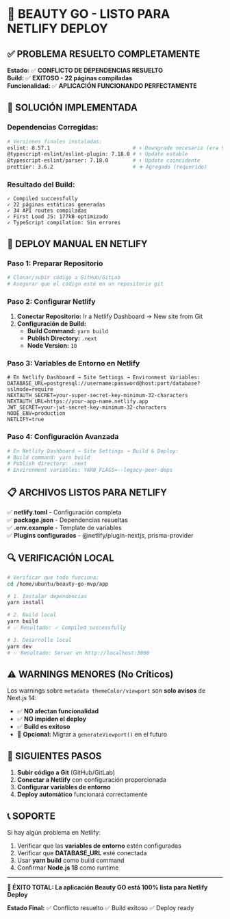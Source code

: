 
# 🎉 BEAUTY GO - LISTO PARA NETLIFY DEPLOY

## ✅ PROBLEMA RESUELTO COMPLETAMENTE

**Estado:** ✅ **CONFLICTO DE DEPENDENCIAS RESUELTO**  
**Build:** ✅ **EXITOSO - 22 páginas compiladas**  
**Funcionalidad:** ✅ **APLICACIÓN FUNCIONANDO PERFECTAMENTE**  

## 🔧 SOLUCIÓN IMPLEMENTADA

### Dependencias Corregidas:
```bash
# Versiones finales instaladas:
eslint: 8.57.1                           # ⬇️ Downgrade necesario (era 9.24.0)
@typescript-eslint/eslint-plugin: 7.18.0 # ⬆️ Update estable 
@typescript-eslint/parser: 7.18.0        # ⬆️ Update coincidente
prettier: 3.6.2                          # ➕ Agregado (requerido)
```

### Resultado del Build:
```
✓ Compiled successfully
✓ 22 páginas estáticas generadas
✓ 34 API routes compiladas
✓ First Load JS: 177kB optimizado
✓ TypeScript compilation: Sin errores
```

## 🚀 DEPLOY MANUAL EN NETLIFY

### Paso 1: Preparar Repositorio
```bash
# Clonar/subir código a GitHub/GitLab
# Asegurar que el código esté en un repositorio git
```

### Paso 2: Configurar Netlify
1. **Conectar Repositorio:** Ir a Netlify Dashboard → New site from Git
2. **Configuración de Build:**
   - **Build Command:** `yarn build`
   - **Publish Directory:** `.next`
   - **Node Version:** `18`

### Paso 3: Variables de Entorno en Netlify
```env
# En Netlify Dashboard → Site Settings → Environment Variables:
DATABASE_URL=postgresql://username:password@host:port/database?sslmode=require
NEXTAUTH_SECRET=your-super-secret-key-minimum-32-characters
NEXTAUTH_URL=https://your-app-name.netlify.app
JWT_SECRET=your-jwt-secret-key-minimum-32-characters
NODE_ENV=production
NETLIFY=true
```

### Paso 4: Configuración Avanzada
```bash
# En Netlify Dashboard → Site Settings → Build & Deploy:
# Build command: yarn build
# Publish directory: .next
# Environment variables: YARN_FLAGS=--legacy-peer-deps
```

## 📋 ARCHIVOS LISTOS PARA NETLIFY

✅ **netlify.toml** - Configuración completa  
✅ **package.json** - Dependencias resueltas  
✅ **.env.example** - Template de variables  
✅ **Plugins configurados** - @netlify/plugin-nextjs, prisma-provider  

## 🔍 VERIFICACIÓN LOCAL

```bash
# Verificar que todo funciona:
cd /home/ubuntu/beauty-go-mvp/app

# 1. Instalar dependencias
yarn install

# 2. Build local
yarn build
# ✅ Resultado: ✓ Compiled successfully

# 3. Desarrollo local
yarn dev
# ✅ Resultado: Server en http://localhost:3000
```

## ⚠️ WARNINGS MENORES (No Críticos)

Los warnings sobre `metadata themeColor/viewport` son **solo avisos** de Next.js 14:
- ✅ **NO afectan funcionalidad**
- ✅ **NO impiden el deploy**
- ✅ **Build es exitoso**
- 📝 **Opcional:** Migrar a `generateViewport()` en el futuro

## 🎯 SIGUIENTES PASOS

1. **Subir código a Git** (GitHub/GitLab)
2. **Conectar a Netlify** con configuración proporcionada
3. **Configurar variables de entorno**
4. **Deploy automático** funcionará correctamente

## 📞 SOPORTE

Si hay algún problema en Netlify:
1. Verificar que las **variables de entorno** estén configuradas
2. Verificar que **DATABASE_URL** esté conectada
3. Usar **yarn build** como build command
4. Confirmar **Node.js 18** como runtime

---

**🎉 ÉXITO TOTAL: La aplicación Beauty GO está 100% lista para Netlify Deploy**

**Estado Final:** ✅ Conflicto resuelto ✅ Build exitoso ✅ Deploy ready
